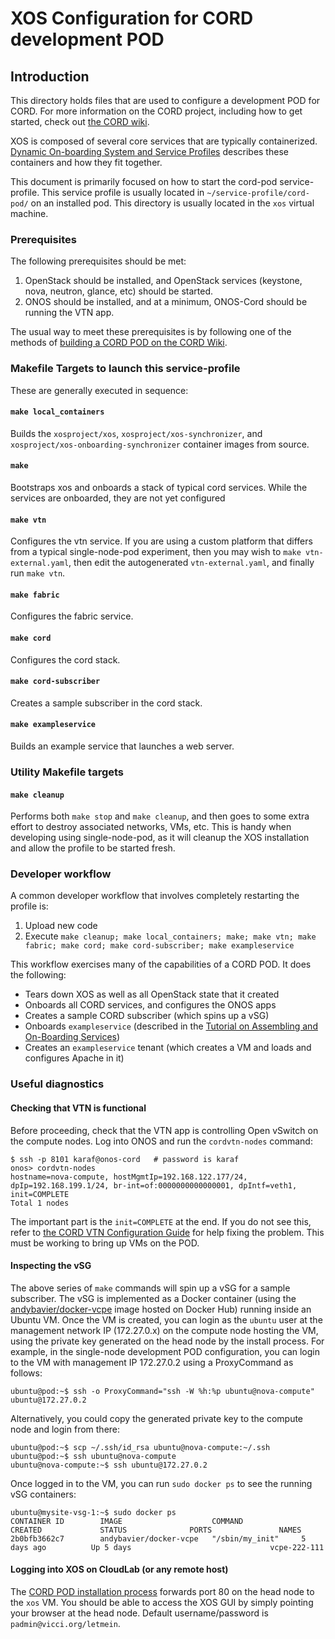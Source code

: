 # XOS Configuration for CORD development POD

## Introduction

This directory holds files that are used to configure a development POD for
CORD.  For more information on the CORD project, including how to get started,
check out [the CORD wiki](http://wiki.opencord.org/).

XOS is composed of several core services that are typically containerized.
[Dynamic On-boarding System and Service
Profiles](http://wiki.opencord.org/display/CORD/Dynamic+On-boarding+System+and+Service+Profiles)
describes these containers and how they fit together.

This document is primarily focused on how to start the cord-pod
service-profile. This service profile is usually located in
`~/service-profile/cord-pod/` on an installed pod. This directory is usually
located in the `xos` virtual machine.

### Prerequisites

The following prerequisites should be met:

1. OpenStack should be installed, and OpenStack services (keystone, nova,
   neutron, glance, etc) should be started.
2. ONOS should be installed, and at a minimum, ONOS-Cord should be running the
   VTN app.

The usual way to meet these prerequisites is by following one of the methods of
[building a CORD POD on the CORD
Wiki](https://wiki.opencord.org/display/CORD/Build+a+CORD+POD).

### Makefile Targets to launch this service-profile

These are generally executed in sequence:

#### `make local_containers`

Builds the `xosproject/xos`, `xosproject/xos-synchronizer`, and
`xosproject/xos-onboarding-synchronizer` container images from source.

#### `make`

Bootstraps xos and onboards a stack of typical cord services. While the
services are onboarded, they are not yet configured

#### `make vtn`

Configures the vtn service. If you are using a custom platform that differs
from a typical single-node-pod experiment, then you may wish to `make
vtn-external.yaml`, then edit the autogenerated `vtn-external.yaml`, and
finally run `make vtn`.

#### `make fabric`

Configures the fabric service.

#### `make cord`

Configures the cord stack.

#### `make cord-subscriber`

Creates a sample subscriber in the cord stack.

#### `make exampleservice`

Builds an example service that launches a web server.

### Utility Makefile targets

#### `make cleanup`

Performs both `make stop` and `make cleanup`, and then goes
to some extra effort to destroy associated networks, VMs, etc. This is handy
when developing using single-node-pod, as it will cleanup the XOS installation
and allow the profile to be started fresh.

### Developer workflow

A common developer workflow that involves completely restarting the profile is:

1. Upload new code
2. Execute `make cleanup; make local_containers; make; make vtn; make fabric;
   make cord; make cord-subscriber; make exampleservice`

This workflow exercises many of the capabilities of a CORD POD.  It does the
following:
  - Tears down XOS as well as all OpenStack state that it created
  - Onboards all CORD services, and configures the ONOS apps
  - Creates a sample CORD subscriber (which spins up a vSG)
  - Onboards `exampleservice` (described in the [Tutorial on Assembling and
    On-Boarding
    Services](https://wiki.opencord.org/display/CORD/Assembling+and+On-Boarding+Services%3A+A+Tutorial))
  - Creates an `exampleservice` tenant (which creates a VM and loads and
    configures Apache in it)

### Useful diagnostics

#### Checking that VTN is functional

Before proceeding, check that the VTN app is controlling Open vSwitch on the compute nodes.  Log
into ONOS and run the `cordvtn-nodes` command:

```
$ ssh -p 8101 karaf@onos-cord   # password is karaf
onos> cordvtn-nodes
hostname=nova-compute, hostMgmtIp=192.168.122.177/24, dpIp=192.168.199.1/24, br-int=of:0000000000000001, dpIntf=veth1, init=COMPLETE
Total 1 nodes
```

The important part is the `init=COMPLETE` at the end.  If you do not see this,
refer to [the CORD VTN Configuration
Guide](https://wiki.opencord.org/display/CORD/VTN+Configuration+Guide) for help
fixing the problem.  This must be working to bring up VMs on the POD.

#### Inspecting the vSG

The above series of `make` commands will spin up a vSG for a sample subscriber.
The vSG is implemented as a Docker container (using the
[andybavier/docker-vcpe](https://hub.docker.com/r/andybavier/docker-vcpe/)
image hosted on Docker Hub) running inside an Ubuntu VM.  Once the VM is
created, you can login as the `ubuntu` user at the management network IP
(172.27.0.x) on the compute node hosting the VM, using the private key
generated on the head node by the install process.  For example, in the
single-node development POD configuration, you can login to the VM with
management IP 172.27.0.2 using a ProxyCommand as follows:

```
ubuntu@pod:~$ ssh -o ProxyCommand="ssh -W %h:%p ubuntu@nova-compute" ubuntu@172.27.0.2
```

Alternatively, you could copy the generated private key to the compute node and
login from there:

```
ubuntu@pod:~$ scp ~/.ssh/id_rsa ubuntu@nova-compute:~/.ssh
ubuntu@pod:~$ ssh ubuntu@nova-compute
ubuntu@nova-compute:~$ ssh ubuntu@172.27.0.2
```

Once logged in to the VM, you can run `sudo docker ps` to see the running vSG
containers:

```
ubuntu@mysite-vsg-1:~$ sudo docker ps
CONTAINER ID        IMAGE                    COMMAND             CREATED             STATUS              PORTS               NAMES
2b0bfb3662c7        andybavier/docker-vcpe   "/sbin/my_init"     5 days ago          Up 5 days                               vcpe-222-111
```

#### Logging into XOS on CloudLab (or any remote host)

The [CORD POD installation
process](https://wiki.opencord.org/display/CORD/Build+a+CORD+POD) forwards port
80 on the head node to the `xos` VM.  You should be able to access the XOS GUI
by simply pointing your browser at the head node.  Default username/password is
`padmin@vicci.org/letmein`.

